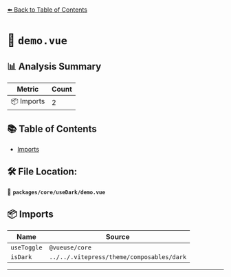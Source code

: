 [⬅️ Back to Table of Contents](../../../index.md)

# 📄 `demo.vue`

## 📊 Analysis Summary

| Metric | Count |
|--------|-------|
| 📦 Imports | 2 |

## 📚 Table of Contents

- [Imports](#imports)

## 🛠️ File Location:
📂 **`packages/core/useDark/demo.vue`**

## 📦 Imports

| Name | Source |
|------|--------|
| `useToggle` | `@vueuse/core` |
| `isDark` | `../../.vitepress/theme/composables/dark` |


---